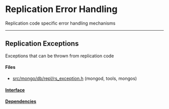 # Replication Error Handling
Replication code specific error handling mechanisms


-------------

## Replication Exceptions
Exceptions that can be thrown from replication code

#### Files
- [src/mongo/db/repl/rs\_exception.h](https://github.com/mongodb/mongo/tree/r2.6.0/src/mongo/db/repl/rs_exception.h)   (mongod, tools, mongos)

#### [Interface](interface/0)

#### [Dependencies](dependencies/0)
